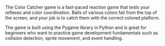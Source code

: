 The Color Catcher game is a fast-paced reaction game that tests your reflexes and color coordination. Balls of various colors fall from the top of the screen, and your job is to catch them with the correct colored platform.

The game is built using the Pygame library in Python and is great for beginners who want to practice game development fundamentals such as collision detection, sprite movement, and event handling.
